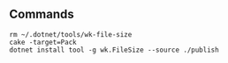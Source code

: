## Commands

```
rm ~/.dotnet/tools/wk-file-size
cake -target=Pack
dotnet install tool -g wk.FileSize --source ./publish
```